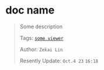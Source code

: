 # doc name

> Some description
>
> Tags: [`some viewer`](index.md)
>  
> Author: `Zekai Lin`
>
> Resently Update: `Oct.4 23` `16:18`
